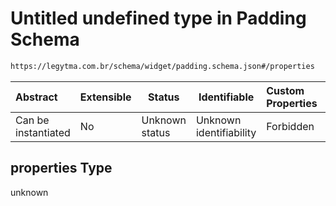 # Untitled undefined type in Padding Schema

```txt
https://legytma.com.br/schema/widget/padding.schema.json#/properties
```




| Abstract            | Extensible | Status         | Identifiable            | Custom Properties | Additional Properties | Access Restrictions | Defined In                                                                           |
| :------------------ | ---------- | -------------- | ----------------------- | :---------------- | --------------------- | ------------------- | ------------------------------------------------------------------------------------ |
| Can be instantiated | No         | Unknown status | Unknown identifiability | Forbidden         | Allowed               | none                | [padding.schema.json\*](../schema/widget/padding.schema.json "open original schema") |

## properties Type

unknown
